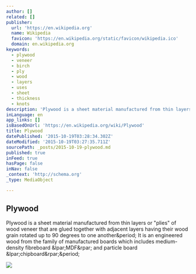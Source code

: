 ```yaml
---
author: []
related: []
publisher:
  url: 'https://en.wikipedia.org'
  name: Wikipedia
  favicon: 'https://en.wikipedia.org/static/favicon/wikipedia.ico'
  domain: en.wikipedia.org
keywords:
  - plywood
  - veneer
  - birch
  - ply
  - wood
  - layers
  - uses
  - sheet
  - thickness
  - knots
description: 'Plywood is a sheet material manufactured from thin layers or "plies" of wood veneer that are glued together with adjacent layers having their wood grain rotated up to 90 degrees to one another. It is an engineered wood from the family of manufactured boards which includes medium-density fibreboard (MDF) and particle board (chipboard).'
inLanguage: en
app_links: []
isBasedOnUrl: 'https://en.wikipedia.org/wiki/Plywood'
title: Plywood
datePublished: '2015-10-19T03:28:34.302Z'
dateModified: '2015-10-19T03:27:35.711Z'
sourcePath: _posts/2015-10-19-plywood.md
published: true
inFeed: true
hasPage: false
inNav: false
_context: 'http://schema.org'
_type: MediaObject

---
```

<article style=""><h1>Plywood</h1><p>Plywood is a sheet material manufactured from thin layers or "plies" of wood veneer that are glued together with adjacent layers having their wood grain rotated up to 90 degrees to one another&amp;period; It is an engineered wood from the family of manufactured boards which includes medium-density fibreboard &amp;lpar;MDF&amp;rpar; and particle board &amp;lpar;chipboard&amp;rpar;&amp;period;</p><img src="https://upload.wikimedia.org/wikipedia/commons/thumb/f/fe/Spruce_plywood.JPG/300px-Spruce_plywood.JPG" /></article>